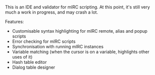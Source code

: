 This is an IDE and validator for mIRC scripting.
At this point, it's still very much a work in progress, and may crash a lot.

Features:
  * Customisable syntax highlighting for mIRC remote, alias and popup scripts
  * Error checking for mIRC scripts
  * Synchronisation with running mIRC instances
  * Variable matching (when the cursor is on a variable, highlights other uses of it)
  * Hash table editor
  * Dialog table designer
